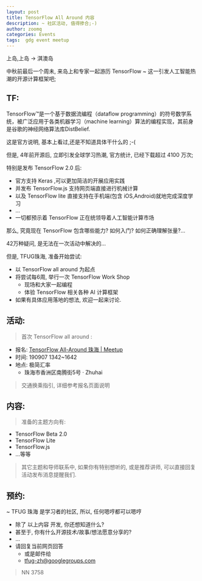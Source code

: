 ```yaml
---
layout: post
title: TensorFlow All Around 内容
description: ~ 社区活动, 值得掺合;-)
author: zoomq
categories: Events
tags:  gdg event meetup
---
```



上岛,上岛 -> 淇澳岛

中秋前最后一个周未, 来岛上和专家一起游历 TensorFlow ~ 这一引发人工智能热潮的开源计算框架吧;

<!--more-->

## TF:
TensorFlow™是一个基于数据流编程（dataflow programming）的符号数学系统，被广泛应用于各类机器学习（machine learning）算法的编程实现，其前身是谷歌的神经网络算法库DistBelief.

这是官方说明, 基本上看过,还是不知道具体干什么的 ;-(


但是, 4年前开源后, 立即引发全球学习热潮,
官方统计, 已经下载超过 4100 万次;

特别是发布 TensorFlow 2.0 后:

- 官方支持 Keras ,可以更加简洁的开展应用实践
- 并发布 TensorFlow.js 支持网页端直接进行机械计算
- 以及 TensorFlow lite 直接支持在手机端(包含 iOS,Android)就地完成深度学习
- ...
- 一切都预示着 TensorFlow 正在统领导着人工智能计算市场

那么, 究竟现在 TensorFlow 包含哪些能力? 如何入门? 如何正确理解张量?...

42万种疑问, 是无法在一次活动中解决的...

但是, TFUG珠海, 准备开始尝试:

- 以 TensorFlow all around 为起点
- 将尝试每6周, 举行一次 TensorFlow Work Shop
    + 现场和大家一起编程
    + 体验 TensorFlow 相关各种 AI 计算框架
- 如果有具体应用落地的想法, 欢迎一起来讨论.

## 活动:
> 首次 TensorFlow all around :

- 报名: [TensorFlow All\-Around 珠海 \| Meetup](https://www.meetup.com/TensorFlow-User-Group-Zhuhai/events/264053619/)
- 时间: 190907 1342~1642
- 地点: 极简汇率
    + 珠海市香洲区南腾街5号 · Zhuhai

> 交通换乘指引, 详细参考报名页面说明

## 内容:
> 准备的主题方向有:

- TensorFlow Beta 2.0
- TensorFlow Lite
- TensorFlow.js
- ...等等


> 其它主题和导师联系中,
如果你有特别想听的, 或是推荐讲师,
可以直接回复活动发布消息提醒我们.


## 预约:
~ TFUG 珠海 是学习者的社区, 所以, 任何嗯哼都可以嗯哼

- 除了 以上内容 开发, 你还想知道什么?
- 甚至于, 你有什么开源技术/故事/想法愿意分享的?
- ...
- 请回复当前网页回答
    + 或是邮件给
    + tfug-zh@googlegroups.com



> NN 3758


